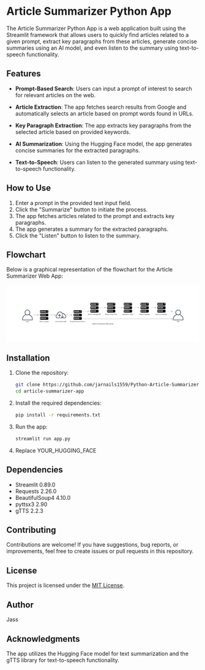 # Article Summarizer Python App

The Article Summarizer Python App is a web application built using the Streamlit framework that allows users to quickly find articles related to a given prompt, extract key paragraphs from these articles, generate concise summaries using an AI model, and even listen to the summary using text-to-speech functionality.

## Features

- **Prompt-Based Search**: Users can input a prompt of interest to search for relevant articles on the web.

- **Article Extraction**: The app fetches search results from Google and automatically selects an article based on prompt words found in URLs.

- **Key Paragraph Extraction**: The app extracts key paragraphs from the selected article based on provided keywords.

- **AI Summarization**: Using the Hugging Face model, the app generates concise summaries for the extracted paragraphs.

- **Text-to-Speech**: Users can listen to the generated summary using text-to-speech functionality.

## How to Use

1. Enter a prompt in the provided text input field.
2. Click the "Summarize" button to initiate the process.
3. The app fetches articles related to the prompt and extracts key paragraphs.
4. The app generates a summary for the extracted paragraphs.
5. Click the "Listen" button to listen to the summary.

## Flowchart

Below is a graphical representation of the flowchart for the Article Summarizer Web App:

![Article Summarizer Flowchart](article_summarizer_flowchart.png)

## Installation

1. Clone the repository:

   ```bash
   git clone https://github.com/jarnails1559/Python-Article-Summarizer-App.git
   cd article-summarizer-app
   ```

2. Install the required dependencies:

   ```bash
   pip install -r requirements.txt
   ```

3. Run the app:

   ```bash
   streamlit run app.py
   ```

4. Replace YOUR_HUGGING_FACE
## Dependencies

- Streamlit 0.89.0
- Requests 2.26.0
- BeautifulSoup4 4.10.0
- pyttsx3 2.90
- gTTS 2.2.3

## Contributing

Contributions are welcome! If you have suggestions, bug reports, or improvements, feel free to create issues or pull requests in this repository.

## License

This project is licensed under the [MIT License](LICENSE).

## Author

Jass

## Acknowledgments

The app utilizes the Hugging Face model for text summarization and the gTTS library for text-to-speech functionality.
